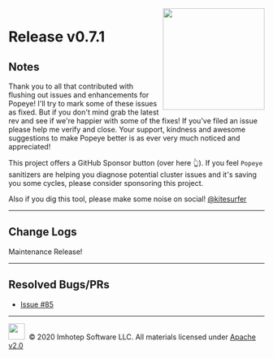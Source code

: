 <img src="https://raw.githubusercontent.com/derailed/popeye/master/assets/popeye_logo.png" align="right" width="200" height="auto"/>

# Release v0.7.1

## Notes

Thank you to all that contributed with flushing out issues and enhancements for Popeye! I'll try to mark some of these issues as fixed. But if you don't mind grab the latest rev and see if we're happier with some of the fixes! If you've filed an issue please help me verify and close. Your support, kindness and awesome suggestions to make Popeye better is as ever very much noticed and appreciated!

This project offers a GitHub Sponsor button (over here 👆). If you feel `Popeye` sanitizers are helping you diagnose potential cluster issues and it's saving you some cycles, please consider sponsoring this project.

Also if you dig this tool, please make some noise on social! [@kitesurfer](https://twitter.com/kitesurfer)

---

## Change Logs

Maintenance Release!

---

## Resolved Bugs/PRs

* [Issue #85](https://github.com/derailed/popeye/issues/85)

---

<img src="https://raw.githubusercontent.com/derailed/popeye/master/assets/imhotep_logo.png" width="32" height="auto"/>&nbsp; © 2020 Imhotep Software LLC. All materials licensed under [Apache v2.0](http://www.apache.org/licenses/LICENSE-2.0)
